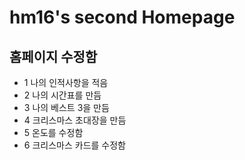 #  hm16's second Homepage
##  홈페이지 수정함
- 1 나의 인적사항을 적음
- 2 나의 시간표를 만듬
- 3 나의 베스트 3을 만듬
- 4 크리스마스 초대장을 만듬
- 5 온도를 수정함
- 6 크리스마스 카드를 수정함
